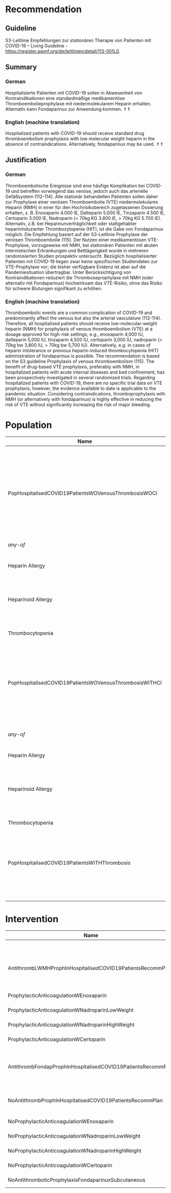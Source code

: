Recommendation
==============

Guideline
---------

S3-Leitlinie Empfehlungen zur stationären Therapie von Patienten mit COVID-19 – Living Guideline - <https://register.awmf.org/de/leitlinien/detail/113-001LG>

Summary
-------

### German

Hospitalisierte Patienten mit COVID-19 sollen in Abwesenheit von Kontraindikationen eine standardmäßige medikamentöse Thromboembolieprophylaxe mit niedermolekularem Heparin erhalten. Alternativ kann Fondaparinux zur Anwendung kommen. ⇑⇑

### English (machine translation)

Hospitalized patients with COVID-19 should receive standard drug thromboembolism prophylaxis with low molecular weight heparin in the absence of contraindications. Alternatively, fondaparinux may be used. ⇑⇑

Justification
-------------

### German

Thromboembolische Ereignisse sind eine häufige Komplikation bei COVID-19 und betreffen vorwiegend das venöse, jedoch auch das arterielle Gefäßsystem (112-114). Alle stationär behandelten Patienten sollen daher zur Prophylaxe einer venösen Thromboembolie (VTE) niedermolekulares Heparin (NMH) in einer für den Hochrisikobereich zugelassenen Dosierung erhalten, z. B. Enoxaparin 4.000 IE, Dalteparin 5.000 IE, Tinzaparin 4.500 IE, Certoparin 3.000 IE, Nadroparin (< 70kg KG 3.800 IE, > 70kg KG 5.700 IE). Alternativ, z.B. bei Heparinunverträglichkeit oder stattgehabter heparininduzierter Thrombozytopenie (HIT), ist die Gabe von Fondaparinux möglich. Die Empfehlung basiert auf der S3-Leitlinie Prophylaxe der venösen Thromboembolie (115). Der Nutzen einer medikamentösen VTE-Prophylaxe, vorzugsweise mit NMH, bei stationären Patienten mit akuten internistischen Erkrankungen und Bettlägerigkeit wurde in mehreren randomisierten Studien prospektiv untersucht. Bezüglich hospitalisierter Patienten mit COVID-19 liegen zwar keine spezifischen Studiendaten zur VTE-Prophylaxe vor; die bisher verfügbare Evidenz ist aber auf die Pandemiesituation übertragbar. Unter Berücksichtigung von Kontraindikationen reduziert die Thromboseprophylaxe mit NMH (oder alternativ mit Fondaparinux) hochwirksam das VTE-Risiko, ohne das Risiko für schwere Blutungen signifikant zu erhöhen.

### English (machine translation)

Thromboembolic events are a common complication of COVID-19 and predominantly affect the venous but also the arterial vasculature (112-114). Therefore, all hospitalized patients should receive low-molecular-weight heparin (NMH) for prophylaxis of venous thromboembolism (VTE) at a dosage approved for high-risk settings, e.g., enoxaparin 4,000 IU, dalteparin 5,000 IU, tinzaparin 4,500 IU, certoparin 3,000 IU, nadroparin (< 70kg bw 3,800 IU, > 70kg bw 5,700 IU). Alternatively, e.g. in cases of heparin intolerance or previous heparin-induced thrombocytopenia (HIT)  
administration of fondaparinux is possible. The recommendation is based on the S3 guideline Prophylaxis of venous thromboembolism (115). The benefit of drug-based VTE prophylaxis, preferably with NMH, in hospitalized patients with acute internal diseases and bed confinement, has been prospectively investigated in several randomized trials. Regarding hospitalized patients with COVID-19, there are no specific trial data on VTE prophylaxis; however, the evidence available to date is applicable to the pandemic situation. Considering contraindications, thromboprophylaxis with NMH (or alternatively with fondaparinux) is highly effective in reducing the risk of VTE without significantly increasing the risk of major bleeding.

Population
==========



| Name | Description | Criteria |
| --- | --- | --- |
|  |  | Inclusion  /Exclusion  | Name | Category | definition.type | definition.value |
| PopHospitalisedCOVID19PatientsWOVenousThrombosisWOCI | Population for recommendation 15: Hospitalised COVID-19 patients without (venous) thrombosis and without contraindications to LWMH. |  | COVID-19 | Condition | SCT [404684003 "Clinical finding (finding)](https://browser.ihtsdotools.org/?perspective=full&conceptId1=404684003&edition=MAIN/2022-04-30&release=&languages=en)" | $sct#840539006 "Disease caused by Severe acute respiratory syndrome coronavirus 2 (disorder)" |
|  | Venous Thrombosis | Condition | SCT [404684003 "Clinical finding (finding)](https://browser.ihtsdotools.org/?perspective=full&conceptId1=404684003&edition=MAIN/2022-04-30&release=&languages=en)" | $sct#111293003 "Venous Thrombosis" |
| *any-of* | HIT 2 | Condition | SCT [404684003 "Clinical finding (finding)](https://browser.ihtsdotools.org/?perspective=full&conceptId1=404684003&edition=MAIN/2022-04-30&release=&languages=en)" | $sct#111588002 "Heparin-induced thrombocytopenia with thrombosis (disorder)" |
| Heparin Allergy | Allergy | SCT [609328004 "Allergic disposition (finding)](https://browser.ihtsdotools.org/?perspective=full&conceptId1=609328004&edition=MAIN/2022-04-30&release=&languages=en)" | $sct#294872001 "Allergy to heparin (finding)" |
| Heparinoid Allergy | Allergy | SCT [609328004 "Allergic disposition (finding)](https://browser.ihtsdotools.org/?perspective=full&conceptId1=609328004&edition=MAIN/2022-04-30&release=&languages=en)" | $sct#294876003 "Allergy to heparinoid (finding)" |
| Thrombocytopenia | Condition | SCT [404684003 "Clinical finding (finding)](https://browser.ihtsdotools.org/?perspective=full&conceptId1=404684003&edition=MAIN/2022-04-30&release=&languages=en)" | $sct#302215000 "Thrombocytopenic disorder (disorder)" |
| PopHospitalisedCOVID19PatientsWOVenousThrombosisWITHCI | Population for recommendation 15: Hospitalised COVID-19 patients without (venous) thrombosis, existing contraindications to LWMH. |  | COVID-19 | Condition | SCT [404684003 "Clinical finding (finding)](https://browser.ihtsdotools.org/?perspective=full&conceptId1=404684003&edition=MAIN/2022-04-30&release=&languages=en)" | $sct#840539006 "Disease caused by Severe acute respiratory syndrome coronavirus 2 (disorder)" |
|  | Venous Thrombosis | Condition | SCT [404684003 "Clinical finding (finding)](https://browser.ihtsdotools.org/?perspective=full&conceptId1=404684003&edition=MAIN/2022-04-30&release=&languages=en)" | $sct#111293003 "Venous Thrombosis" |
| *any-of* | HIT 2 | Condition | SCT [404684003 "Clinical finding (finding)](https://browser.ihtsdotools.org/?perspective=full&conceptId1=404684003&edition=MAIN/2022-04-30&release=&languages=en)" | $sct#111588002 "Heparin-induced thrombocytopenia with thrombosis (disorder)" |
| Heparin Allergy | Allergy | SCT [609328004 "Allergic disposition (finding)](https://browser.ihtsdotools.org/?perspective=full&conceptId1=609328004&edition=MAIN/2022-04-30&release=&languages=en)" | $sct#294872001 "Allergy to heparin (finding)" |
| Heparinoid Allergy | Allergy | SCT [609328004 "Allergic disposition (finding)](https://browser.ihtsdotools.org/?perspective=full&conceptId1=609328004&edition=MAIN/2022-04-30&release=&languages=en)" | $sct#294876003 "Allergy to heparinoid (finding)" |
| Thrombocytopenia | Condition | SCT [404684003 "Clinical finding (finding)](https://browser.ihtsdotools.org/?perspective=full&conceptId1=404684003&edition=MAIN/2022-04-30&release=&languages=en)" | $sct#302215000 "Thrombocytopenic disorder (disorder)" |
| PopHospitalisedCOVID19PatientsWITHThrombosis | Population for recommendation 15: Hospitalised COVID-19 Patients with (venous) thrombosis. |  | COVID-19 | Condition | SCT [404684003 "Clinical finding (finding)](https://browser.ihtsdotools.org/?perspective=full&conceptId1=404684003&edition=MAIN/2022-04-30&release=&languages=en)" | $sct#840539006 "Disease caused by Severe acute respiratory syndrome coronavirus 2 (disorder)" |
|  | Venous Thrombosis | Condition | SCT [404684003 "Clinical finding (finding)](https://browser.ihtsdotools.org/?perspective=full&conceptId1=404684003&edition=MAIN/2022-04-30&release=&languages=en)" | $sct#111293003 "Venous Thrombosis" |

Intervention
============



| Name | Description | Population | Actions/Activities |
| --- | --- | --- | --- |
|  |  |  | Name | Action Category | productCodeableConcept | Drug Dosage | doNotPerform |
| AntithrombLWMHProphInHospitalisedCOVID19PatientsRecommPlan | Antithrombotic prophylaxis with LWMH in hospitalised COVID-19 patients | PopHospitalisedCOVID19PatientsWOVenousThrombosisWOCI | ProphylacticAnticoagulationWDalteparin | drugAdministration | $atcde#B01AB04 "Dalteparin" $sct#372563008 "Dalteparin (substance)" | < 5000 IU/d |  |
| ProphylacticAnticoagulationWEnoxaparin | drugAdministration | $atcde#B01AB05 "Enoxaparin"$sct#372562003 "Enoxaparin (substance)" | < 40 mg/d |  |
| ProphylacticAnticoagulationWNadroparinLowWeight | drugAdministration | $atcde#B01AB06 "Nadroparin"$sct#699946002 "Nadroparin (substance)" | < 3800 IE/d |  |
| ProphylacticAnticoagulationWNadroparinHighWeight | drugAdministration | $atcde#B01AB06 "Nadroparin"$sct#699946002 "Nadroparin (substance)" | < 5700 IE/d |  |
| ProphylacticAnticoagulationWCertoparin | drugAdministration | $atcde#B01AB13  "Certoparin"$sct#395961003 "Certoparin (substance)" | < 3000 IE/d |  |
| AntithrombFondapProphInHospitalisedCOVID19PatientsRecommPlan | Antithrombotic prophylaxis with Fondaparinux in hospitalized COVID-19 patients | PopHospitalisedCOVID19PatientsWOVenousThrombosisWITHCI | AntithromboticProphylaxisFondaparinuxSubcutaneous | drugAdministration | $atcde#B01AX05 "Fondaparinux"$sct#708189008 "Fondaparinux (substance)" | 2.5 'mg'/day |  |
| NoAntithrombProphInHospitalisedCOVID19PatientsRecommPlan | No antithrombotic prophylaxis in patients with thrombosis | PopHospitalisedCOVID19PatientsWITHThrombosis | NoProphylacticAnticoagulationWDalteparin | drugAdministration | $atcde#B01AB04 "Dalteparin" $sct#372563008 "Dalteparin (substance)" | < 5000 IU/d |  |
| NoProphylacticAnticoagulationWEnoxaparin | drugAdministration | $atcde#B01AB05 "Enoxaparin"$sct#372562003 "Enoxaparin (substance)" | < 40 mg/d |  |
| NoProphylacticAnticoagulationWNadroparinLowWeight | drugAdministration | $atcde#B01AB06 "Nadroparin"$sct#699946002 "Nadroparin (substance)" | < 3800 IE/d |  |
| NoProphylacticAnticoagulationWNadroparinHighWeight | drugAdministration | $atcde#B01AB06 "Nadroparin"$sct#699946002 "Nadroparin (substance)" | < 5700 IE/d |  |
| NoProphylacticAnticoagulationWCertoparin | drugAdministration | $atcde#B01AB13  "Certoparin"$sct#395961003 "Certoparin (substance)" | any |  |
| NoAntithromboticProphylaxisFondaparinuxSubcutaneous | drugAdministration | $atcde#B01AX05 "Fondaparinux"$sct#708189008 "Fondaparinux (substance)" | 2.5 'mg'/day |  |

  


